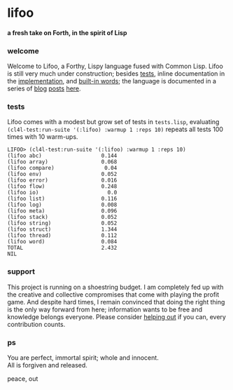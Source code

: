 # lifoo
#### a fresh take on Forth, in the spirit of Lisp

### welcome
Welcome to Lifoo, a Forthy, Lispy language fused with Common Lisp. Lifoo is still very much under construction; besides [tests](https://github.com/codr4life/lifoo/blob/master/tests.lisp), inline documentation in the [implementation](https://github.com/codr4life/lifoo/blob/master/lifoo.lisp), and [built-in words](https://github.com/codr4life/lifoo/blob/master/init.lisp); the language is documented in a series of [blog](https://github.com/codr4life/vicsydev/blob/master/lispy_forth.md) [posts](https://github.com/codr4life/vicsydev/blob/master/consing_forth.md) [here](https://github.com/codr4life/vicsydev).

### tests
Lifoo comes with a modest but grow set of tests in ```tests.lisp```, evaluating ```(cl4l-test:run-suite '(:lifoo) :warmup 1 :reps 10)``` repeats all tests 100 times with 10 warm-ups.

```
LIFOO> (cl4l-test:run-suite '(:lifoo) :warmup 1 :reps 10)
(lifoo abc)                   0.144
(lifoo array)                 0.068
(lifoo compare)                0.04
(lifoo env)                   0.052
(lifoo error)                 0.016
(lifoo flow)                  0.248
(lifoo io)                      0.0
(lifoo list)                  0.116
(lifoo log)                   0.008
(lifoo meta)                  0.096
(lifoo stack)                 0.052
(lifoo string)                0.052
(lifoo struct)                1.344
(lifoo thread)                0.112
(lifoo word)                  0.084
TOTAL                         2.432
NIL
```

### support
This project is running on a shoestring budget. I am completely fed up with the creative and collective compromises that come with playing the profit game. And despite hard times, I remain convinced that doing the right thing is the only way forward from here; information wants to be free and knowledge belongs everyone. Please consider [helping out](https://www.paypal.me/c4life) if you can, every contribution counts.

### ps
You are perfect, immortal spirit; whole and innocent.<br/>
All is forgiven and released.

peace, out<br/>
